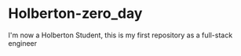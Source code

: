 # Holberton-zero_day
I'm now a Holberton Student, this is my first repository as a full-stack engineer
